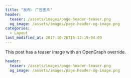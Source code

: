 ```yaml
---
title: "发布: 广告图片"
header:
  teaser: /assets/images/page-header-teaser.png
  og_image: /assets/images/page-header-og-image.png
categories:
  - Layout
last_modified_at: 2017-10-26T15:12:19-04:00
---
```


This post has a teaser image with an OpenGraph override.

```yaml
header:
  teaser: /assets/images/page-header-teaser.png
  og_image: /assets/images/page-header-og-image.png
```
